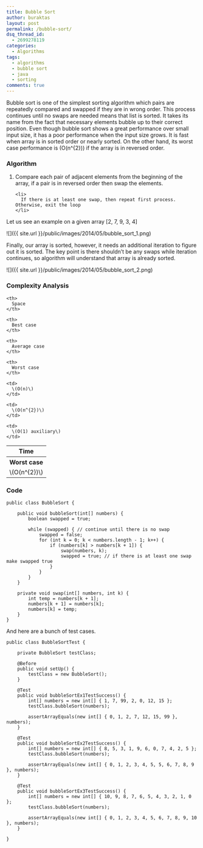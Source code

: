 ```yaml
---
title: Bubble Sort
author: buraktas
layout: post
permalink: /bubble-sort/
dsq_thread_id:
  - 2699278119
categories:
  - Algorithms
tags:
  - algorithms
  - bubble sort
  - java
  - sorting
comments: true
---
```

Bubble sort is one of the simplest sorting algorithm which pairs are repeatedly compared and swapped if they are in wrong order. This process continues until no swaps are needed means that list is sorted. It takes its name from the fact that necessary elements bubble up to their correct position. Even though bubble sort shows a great performance over small input size, it has a poor performance when the input size grows. It is fast when array is in sorted order or nearly sorted. On the other hand, its worst case performance is \(O(n^{2})\) if the array is in reversed order.

<!--more-->

<h3> Algorithm </h3>

<div>
  <ol>
    <li>
      Compare each pair of adjacent elements from the beginning of the array, if a pair is in reversed order then swap the elements.
    </li>

    <li>
      If there is at least one swap, then repeat first process. Otherwise, exit the loop
    </li>
  </ol>
</div>

Let us see an example on a given array [2, 7, 9, 3, 4]

![]({{ site.url }}/public/images/2014/05/bubble_sort_1.png)

Finally, our array is sorted, however, it needs an additional iteration to figure out it is sorted. The key point is there shouldn&#8217;t be any swaps while iteration continues, so algorithm will understand that array is already sorted.

![]({{ site.url }}/public/images/2014/05/bubble_sort_2.png)

<h3> Complexity Analysis </h3>

<table class="TFtable">
  <tr>
    <th colspan="3">
      Time
    </th>
    
    <th>
      Space
    </th>
  </tr>
  
  <tr>
    <th>
      Worst case
    </th>
    
    <th>
      Best case
    </th>
    
    <th>
      Average case
    </th>
    
    <th>
      Worst case
    </th>
  </tr>
  
  <tr>
    <td>
      \(O(n^{2})\)
    </td>
    
    <td>
      \(O(n)\)
    </td>
    
    <td>
      \(O(n^{2})\)
    </td>
    
    <td>
      \(O(1) auxiliary\)
    </td>
  </tr>
</table>

<h3> Code </h3>

<pre>
<code class="language-java">public class BubbleSort {

    public void bubbleSort(int[] numbers) {
        boolean swapped = true;

        while (swapped) { // continue until there is no swap
            swapped = false;
            for (int k = 0; k &lt; numbers.length - 1; k++) {
                if (numbers[k] &gt; numbers[k + 1]) {
                    swap(numbers, k);
                    swapped = true; // if there is at least one swap make swapped true
                }
            }
        }
    }

    private void swap(int[] numbers, int k) {
        int temp = numbers[k + 1];
        numbers[k + 1] = numbers[k];
        numbers[k] = temp;
    }
}</code>
</pre>

And here are a bunch of test cases.

<pre>
<code class="language-java">public class BubbleSortTest {

    private BubbleSort testClass;

    @Before
    public void setUp() {
        testClass = new BubbleSort();
    }

    @Test
    public void bubbleSortEx1TestSuccess() {
        int[] numbers = new int[] { 1, 7, 99, 2, 0, 12, 15 };
        testClass.bubbleSort(numbers);

        assertArrayEquals(new int[] { 0, 1, 2, 7, 12, 15, 99 }, numbers);
    }

    @Test
    public void bubbleSortEx2TestSuccess() {
        int[] numbers = new int[] { 8, 5, 3, 1, 9, 6, 0, 7, 4, 2, 5 };
        testClass.bubbleSort(numbers);

        assertArrayEquals(new int[] { 0, 1, 2, 3, 4, 5, 5, 6, 7, 8, 9 }, numbers);
    }

    @Test
    public void bubbleSortEx3TestSuccess() {
        int[] numbers = new int[] { 10, 9, 8, 7, 6, 5, 4, 3, 2, 1, 0 };
        testClass.bubbleSort(numbers);

        assertArrayEquals(new int[] { 0, 1, 2, 3, 4, 5, 6, 7, 8, 9, 10 }, numbers);
    }

}</code>
</pre>